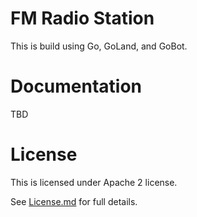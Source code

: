# FM Radio Station

This is build using Go, GoLand, and GoBot.

# Documentation

TBD

# License

This is licensed under Apache 2 license.

See [License.md](License.md) for full details.